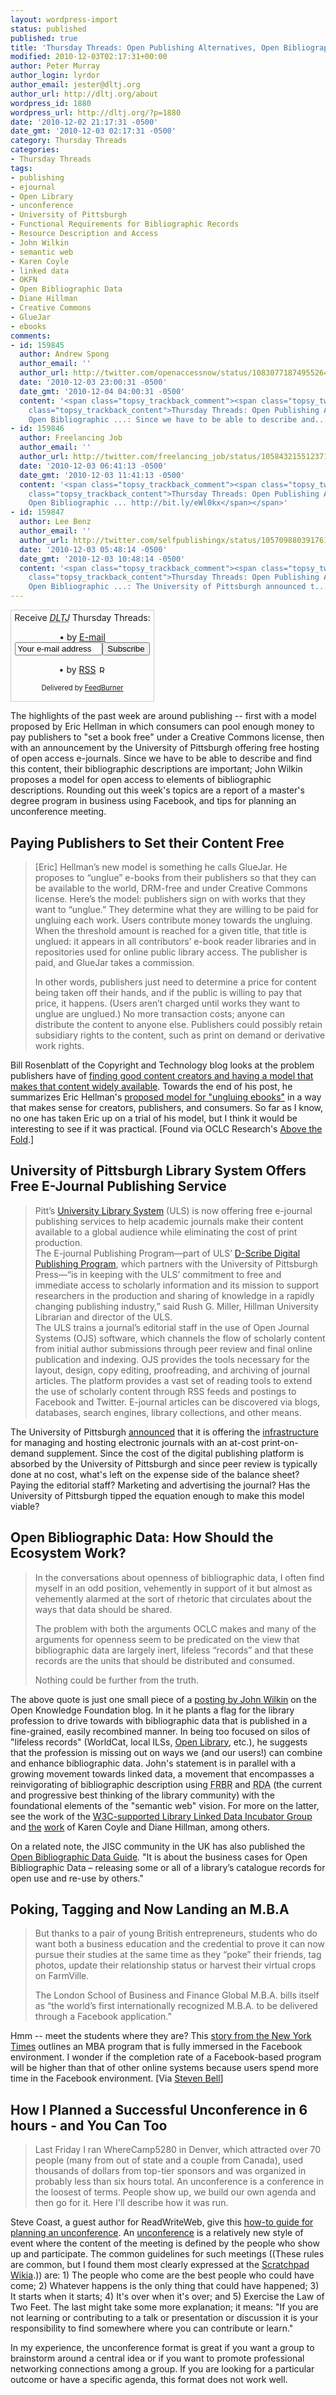 ```yaml
---
layout: wordpress-import
status: published
published: true
title: 'Thursday Threads: Open Publishing Alternatives, Open Bibliographic Data, Earn an MBA in Facebook, Unconference Planning'
modified: 2010-12-03T02:17:31+00:00
author: Peter Murray
author_login: lyrdor
author_email: jester@dltj.org
author_url: http://dltj.org/about
wordpress_id: 1880
wordpress_url: http://dltj.org/?p=1880
date: '2010-12-02 21:17:31 -0500'
date_gmt: '2010-12-03 02:17:31 -0500'
category: Thursday Threads
categories:
- Thursday Threads
tags:
- publishing
- ejournal
- Open Library
- unconference
- University of Pittsburgh
- Functional Requirements for Bibliographic Records
- Resource Description and Access
- John Wilkin
- semantic web
- Karen Coyle
- linked data
- OKFN
- Open Bibliographic Data
- Diane Hillman
- Creative Commons
- GlueJar
- ebooks
comments:
- id: 159845
  author: Andrew Spong
  author_email: ''
  author_url: http://twitter.com/openaccessnow/status/10830771874955264
  date: '2010-12-03 23:00:31 -0500'
  date_gmt: '2010-12-04 04:00:31 -0500'
  content: '<span class="topsy_trackback_comment"><span class="topsy_twitter_username"><span
    class="topsy_trackback_content">Thursday Threads: Open Publishing Alternatives,
    Open Bibliographic ...: Since we have to be able to describe and... http://bit.ly/eZCmGe</span></span>'
- id: 159846
  author: Freelancing Job
  author_email: ''
  author_url: http://twitter.com/freelancing_job/status/10584321551237120
  date: '2010-12-03 06:41:13 -0500'
  date_gmt: '2010-12-03 11:41:13 -0500'
  content: '<span class="topsy_trackback_comment"><span class="topsy_twitter_username"><span
    class="topsy_trackback_content">Thursday Threads: Open Publishing Alternatives,
    Open Bibliographic ... http://bit.ly/eWl0kx</span></span>'
- id: 159847
  author: Lee Benz
  author_email: ''
  author_url: http://twitter.com/selfpublishingx/status/10570988039176192
  date: '2010-12-03 05:48:14 -0500'
  date_gmt: '2010-12-03 10:48:14 -0500'
  content: '<span class="topsy_trackback_comment"><span class="topsy_twitter_username"><span
    class="topsy_trackback_content">Thursday Threads: Open Publishing Alternatives,
    Open Bibliographic ...: The University of Pittsburgh announced t... http://bit.ly/eAl25E</span></span>'
---
```

<div id="feedburner-thursday-threads-email-w48" class="wp-caption alignright" style="width: 230px;">
<form style="border:1px solid #ccc;padding:3px;margin:0;text-align:center;" action="http://feedburner.google.com/fb/a/mailverify" method="post" target="popupwindow" onsubmit="window.open('http://feedburner.google.com/fb/a/mailverify?uri=thursday-threads', 'popupwindow', 'scrollbars=yes,width=550,height=520');return true">Receive <i><acronym title="Disruptive Library Technology Jester">DLTJ</acronym></i> Thursday Threads:</p>
<p>&bull;&nbsp;by&nbsp;<a href="http://feedburner.google.com/fb/a/mailverify?uri=thursday-threads&#038;loc=en_US" title="D.L.T.J. Thursday Threads Email Subscription">E-mail</a><br /><input type="text" style="width:140px" name="email" value="Your e-mail address" onFocus="if (this.defaultValue==this.value) this.value = ''"/><input type="hidden" value="thursday-threads" name="uri"/><input type="hidden" name="loc" value="en_US"/><input type="submit" value="Subscribe" /></p>
<p>&bull;&nbsp;by&nbsp;<a href="http://feeds.dltj.org/thursday-threads/" title="D.L.T.J. Thursday Threads RSS Feed">RSS</a>&nbsp;<a href="http://feeds.dltj.org/thursday-threads/" title="D.L.T.J. Thursday Threads RSS Feed"><img src="/wp-content/uploads/2010/12/feed-icon32x32.png" alt="RSS Icon" width="12" height="12" /></a>
<p style="font-size: 80%">Delivered by <a href="http://feedburner.google.com" target="_blank" title="Google Feedburner Service">FeedBurner</a></p>
</form>
</div>
<p>The highlights of the past week are around publishing -- first with a model proposed by Eric Hellman in which consumers can pool enough money to pay publishers to "set a book free" under a Creative Commons license, then with an announcement by the University of Pittsburgh offering free hosting of open access e-journals.  Since we have to be able to describe and find this content, their bibliographic descriptions are important; John Wilkin proposes a model for open access to elements of bibliographic descriptions.  Rounding out this week's topics are a report of a master's degree program in business using Facebook, and tips for planning an unconference meeting.</p>
<h2><a name="paying_publishers">Paying Publishers to Set their Content Free</a></h2>
<blockquote><p>[Eric] Hellman&rsquo;s new model is something he calls GlueJar.  He proposes to &ldquo;unglue&rdquo; e-books from their publishers so that they can be available to the world, DRM-free and under Creative Commons license.  Here&rsquo;s the model: publishers sign on with works that they want to &ldquo;unglue.&rdquo;  They determine what they are willing to be paid for ungluing each work.  Users contribute money towards the ungluing.  When the threshold amount is reached for a given title, that title is unglued: it appears in all contributors&rsquo; e-book reader libraries and in repositories used for online public library access.  The publisher is paid, and GlueJar takes a commission.</p>
<p>In other words, publishers just need to determine a price for content being taken off their hands, and if the public is willing to pay that price, it happens.  (Users aren&rsquo;t charged until works they want to unglue are unglued.)  No more transaction costs; anyone can distribute the content to anyone else.  Publishers could possibly retain subsidiary rights to the content, such as print on demand or derivative work rights.</p></blockquote>
<p>Bill Rosenblatt of the Copyright and Technology blog looks at the problem publishers have of <a href="http://copyrightandtechnology.com/2010/11/09/paying-publishers-to-set-their-content-free/" title="Paying Publishers to Set their Content Free | Copyright and Technology">finding good content creators and having a model that makes that content widely available</a>.  Towards the end of his post, he summarizes Eric Hellman's <a href="http://go-to-hellman.blogspot.com/2010/10/business-idea-4-ungluing-ebooks.html" title="Business Idea #4: Ungluing eBooks | Go To Hellman">proposed model for "ungluing ebooks"</a> in a way that makes sense for creators, publishers, and consumers.  So far as I know, no one has taken Eric up on a trial of his model, but I think it would be interesting to see if it was practical.  [Found via OCLC Research's <a href="http://www.oclc.org/research/publications/newsletters/abovethefold/2010-11-24.htm" title="OCLC's Above the Fold - November 24, 2010">Above the Fold</a>.]</p>
<h2><a name="upitt_ejournal_hosting">University of Pittsburgh Library System Offers Free E-Journal Publishing Service</a></h2>
<blockquote><p>Pitt&rsquo;s <a href="http://www.library.pitt.edu/" title="University of Pittsburgh Library System">University Library System</a> (ULS) is now offering free e-journal publishing services to help academic journals make their content available to a global audience while eliminating the cost of print production.&nbsp;<br />
The E-journal Publishing Program&mdash;part of ULS&rsquo; <a href="http://www.library.pitt.edu/dscribe/" title="University of Pittsburgh D-Scribe Digital Publishing Program">D-Scribe Digital Publishing Program</a>, which partners with the University of Pittsburgh Press&mdash;&ldquo;is in keeping with the ULS&rsquo; commitment to free and immediate access to scholarly information and its mission to support researchers in the production and sharing of knowledge in a rapidly changing publishing industry,&rdquo; said Rush G. Miller, Hillman University Librarian and director of the ULS.&nbsp;<br />
The ULS trains a journal&rsquo;s editorial staff in the use of Open Journal Systems (OJS) software, which channels the flow of scholarly content from initial author submissions through peer review and final online publication and indexing. OJS provides the tools necessary for the layout, design, copy editing, proofreading, and archiving of journal articles. The platform provides a vast set of reading tools to extend the use of scholarly content through RSS feeds and postings to Facebook and Twitter. E-journal articles can be discovered via blogs, databases, search engines, library collections, and other means.&nbsp;</p></blockquote>
<p>The University of Pittsburgh <a href="http://www.news.pitt.edu/news/university-pittsburgh-library-system-offers-free-e-journal-publishing-service" title="University of Pittsburgh Library System Offers Free E-Journal Publishing Service | University of Pittsburgh News">announced</a> that it is offering the <a href="http://yorktown.library.pitt.edu/e-journals/tools.html" title="Tools and Services> D-Scribe Digital Publishing">infrastructure</a> for managing and hosting electronic journals with an at-cost print-on-demand supplement. Since the cost of the digital publishing platform is absorbed by the University of Pittsburgh and since peer review is typically done at no cost, what's left on the expense side of the balance sheet? Paying the editorial staff? Marketing and advertising the journal?  Has the University of Pittsburgh tipped the equation enough to make this model viable?</p>
<h2><a name="open_bib_data">Open Bibliographic Data: How Should the Ecosystem Work?</a></h2>
<blockquote><p>In the conversations about openness of bibliographic data, I often find myself in an odd position, vehemently in support of it but almost as vehemently alarmed at the sort of rhetoric that circulates about the ways that data should be shared.</p>
<p>The problem with both the arguments OCLC makes and many of the arguments for openness seem to be predicated on the view that bibliographic data are largely inert, lifeless &ldquo;records&rdquo; and that these records are the units that should be distributed and consumed.</p>
<p>Nothing could be further from the truth.</p></blockquote>
<p>The above quote is just one small piece of a <a href="http://blog.okfn.org/2010/11/29/open-bibliographic-data-how-should-the-ecosystem-work/" title="Open Bibliographic Data: How Should the Ecosystem Work? | Open Knowledge Foundation Blog">posting by John Wilkin</a> on the Open Knowledge Foundation blog.  In it he plants a flag for the library profession to drive towards with bibliographic data that is published in a fine-grained, easily recombined manner.  In being too focused on silos of "lifeless records" (WorldCat, local ILSs, <a href="http://openlibrary.org/" title="Internet Archive's Open Library">Open Library</a>, etc.), he suggests that the profession is missing out on ways we (and our users!) can combine and enhance bibliographic data.  John's statement is in parallel with a growing movement towards linked data, a movement that encompasses a reinvigorating of bibliographic description using <acronym title="Functional Requirements for Bibliographic Records">FRBR</acronym> and <acronym title="Resource Description and Access">RDA</acronym> (the current and progressive best thinking of the library community) with the foundational elements of the "semantic web" vision.  For more on the latter, see the work of the <a href="http://www.w3.org/2005/Incubator/lld/" title="W3C Library Linked Data  Incubator Group">W3C-supported Library Linked Data Incubator Group</a> and <a href="http://www.dlib.org/dlib/january10/hillmann/01hillmann.html" title="http://www.dlib.org/dlib/january10/hillmann/01hillmann.html">the</a> <a href="http://www.dlib.org/dlib/january07/coyle/01coyle.html" title="Resource Description and Access (RDA): Cataloging Rules for the 20th Century">work</a> of Karen Coyle and Diane Hillman, among others.</p>
<p>On a related note, the JISC community in the UK has also published the <a href="http://obd.jisc.ac.uk/" title="Open Bibliographic Data Guide">Open Bibliographic Data Guide</a>.  "It is about the business cases for Open Bibliographic Data &ndash; releasing some or all of a library&rsquo;s catalogue records for open use and re-use by others."</p>
<h2><a name="facebook_mba">Poking, Tagging and Now Landing an M.B.A</a></h2>
<blockquote><p>But thanks to a pair of young British entrepreneurs, students who do want both a business education and the credential to prove it can now pursue their studies at the same time as they &ldquo;poke&rdquo; their friends, tag photos, update their relationship status or harvest their virtual crops on FarmVille.</p>
<p>The London School of Business and Finance Global M.B.A. bills itself as &ldquo;the world&rsquo;s first internationally recognized M.B.A. to be delivered through a Facebook application.&rdquo;</p></blockquote>
<p>Hmm -- meet the students where they are? This <a href="http://www.nytimes.com/2010/11/29/education/29iht-educlede29.html" title="http://www.nytimes.com/2010/11/29/education/29iht-educlede29.html">story from the New York Times</a> outlines an MBA program that is fully immersed in the Facebook environment.  I wonder if the completion rate of a Facebook-based program will be higher than that of other online systems because users spend more time in the Facebook environment. [Via <a href="http://keptup.typepad.com/academic/2010/11/earn-your-mba-on-facebook.html" title="The Kept-Up Academic Librarian: Earn Your MBA On Facebook">Steven Bell</a>]</p>
<h2><a name="unconference_planning">How I Planned a Successful Unconference in 6 hours - and You Can Too</a></h2>
<blockquote><p>Last Friday I ran WhereCamp5280 in Denver, which attracted over 70 people (many from out of state and a couple from Canada), used thousands of dollars from top-tier sponsors and was organized in probably less than six hours total. An unconference is a conference in the loosest of terms. People show up, we build our own agenda and then go for it. Here I'll describe how it was run.</p></blockquote>
<p>Steve Coast, a guest author for ReadWriteWeb, give this <a href="http://www.readwriteweb.com/hack/2010/11/how-i-planned-a-successful-unconference-in-6-hours---and-you-can-too.php" title="How I Planned a Successful Unconference in 6 hours - and You Can Too">how-to guide for planning an unconference</a>.  An <a href="http://en.wikipedia.org/wiki/Unconference" title="Unconference - Wikipedia, the free encyclopedia">unconference</a> is a relatively new style of event where the content of the meeting is defined by the people who show up and participate.  The common guidelines for such meetings ((These rules are common, but I found them most clearly expressed at the <a href="http://scratchpad.wikia.com/wiki/UnConference_'Rules'" title="UnConference 'Rules - Scratchpad Wiki Labs - Free wikis from Wikia">Scratchpad Wikia</a>.)) are: 1) The people who come are the best people who could have come; 2) Whatever happens is the only thing that could have happened; 3) It starts when it starts; 4) It's over when it's over; and 5) Exercise the Law of Two Feet.  The last might take some more explanation; it means: "If you are not learning or contributing to a talk or presentation or discussion it is your responsibility to find somewhere where you can contribute or learn."</p>
<p>In my experience, the unconference format is great if you want a group to brainstorm around a central idea or if you want to promote professional networking connections among a group.  If you are looking for a particular outcome or have a specific agenda, this format does not work well.</p>
